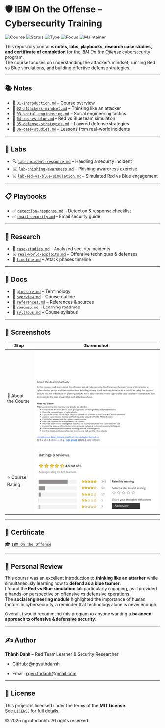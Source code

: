 # 🛡️ IBM On the Offense – Cybersecurity Training  

![Course](https://img.shields.io/badge/IBM-On%20the%20Offense-darkblue?style=flat-square&logo=ibm)
![Status](https://img.shields.io/badge/Status-Completed-brightgreen?style=flat-square&logo=verizon)
![Type](https://img.shields.io/badge/Type-Learning%20Project-orange?style=flat-square&logo=notion)
![Focus](https://img.shields.io/badge/Focus-Offensive%20%26%20Defensive%20Security-informational?style=flat-square&logo=defender)
![Maintainer](https://img.shields.io/badge/Maintainer-Thành%20Danh-blueviolet?style=flat-square&logo=github)

This repository contains **notes, labs, playbooks, research case studies, and certificate of completion** for the *IBM On the Offense* cybersecurity program.  
The course focuses on understanding the attacker’s mindset, running Red vs Blue simulations, and building effective defense strategies.  

---

## 📚 Notes  

- 📄 [`01-introduction.md`](./notes/01-introduction.md) – Course overview  
- 📄 [`02-attackers-mindset.md`](./notes/02-attackers-mindset.md) – Thinking like an attacker  
- 📄 [`03-social-engineering.md`](./notes/03-social-engineering.md) – Social engineering tactics  
- 📄 [`04-red-vs-blue.md`](./notes/04-red-vs-blue.md) – Red vs Blue team simulation  
- 📄 [`05-defense-strategies.md`](./notes/05-defense-strategies.md) – Layered defense strategies  
- 📄 [`06-case-studies.md`](./notes/06-case-studies.md) – Lessons from real-world incidents  

---

## 🧪 Labs  

- 🔍 [`lab-incident-response.md`](./labs/lab-incident-response.md) – Handling a security incident  
- ✉️ [`lab-phishing-awareness.md`](./labs/lab-phishing-awareness.md) – Phishing awareness exercise  
- ⚔️ [`lab-red-vs-blue-simulation.md`](./labs/lab-red-vs-blue-simulation.md) – Simulated Red vs Blue engagement  

---

## 📋 Playbooks  

- ✅ [`detection-response.md`](./playbooks/detection-response.md) – Detection & response checklist  
- ✅ [`email-security.md`](./playbooks/email-security.md) – Email security guide  

---

## 🔬 Research  

- 📑 [`case-studies.md`](./research/case-studies.md) – Analyzed security incidents  
- ⚔️ [`real-world-exploits.md`](./research/real-world-exploits.md) – Offensive techniques & defenses  
- 📆 [`timeline.md`](./research/timeline.md) – Attack phases timeline  

---

## 📖 Docs  

- 📘 [`glossary.md`](./docs/glossary.md) – Terminology  
- 📘 [`overview.md`](./docs/overview.md) – Course outline  
- 📘 [`references.md`](./docs/references.md) – References & sources  
- 📘 [`roadmap.md`](./docs/roadmap.md) – Learning roadmap  
- 📘 [`syllabus.md`](./docs/syllabus.md) – Course syllabus  

---

## 📸 Screenshots  

| Step                  | Screenshot |
|-----------------------|------------|
| 🏫 About the Course   | ![](./screenshots/about-the-course.png) |
| ⭐ Course Rating      | ![](./screenshots/rating.png) |

---

## 📜 Certificate  

🎓 [`IBM On the Offense`](./cert/IBM%20On%20the%20Offense.png)  

---

## 📝 Personal Review  

This course was an excellent introduction to **thinking like an attacker** while simultaneously learning how to **defend as a blue teamer**.  
I found the **Red vs Blue simulation lab** particularly engaging, as it provided a hands-on perspective on offensive vs defensive operations.  
The **social engineering module** highlighted the importance of human factors in cybersecurity, a reminder that technology alone is never enough.  

Overall, I would recommend this program to anyone wanting a **balanced approach to offensive & defensive security**.  

---

## ✍️ Author  

**Thành Danh** – Red Team Learner & Security Researcher  

- GitHub: [@ngvuthdanhh](https://github.com/ngvuthdanhh)  

- Email: ngvu.thdanh@gmail.com   

---

## 📄 License  

This project is licensed under the terms of the **MIT License**.  
See [`LICENSE`](./LICENSE) for full details.  

© 2025 ngvuthdanhh. All rights reserved.  
